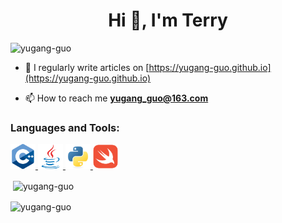 <h1 align="center">Hi 👋, I'm Terry</h1>
<p align="left"> <img src="https://komarev.com/ghpvc/?username=yugang-guo&label=Profile%20views&color=0e75b6&style=flat" alt="yugang-guo" /> </p>

- 📝 I regularly write articles on [https://yugang-guo.github.io](https://yugang-guo.github.io)

- 📫 How to reach me **yugang_guo@163.com**

<p align="left">
</p>

<h3 align="left">Languages and Tools:</h3>
<p align="left"> <a href="https://www.w3schools.com/cpp/" target="_blank" rel="noreferrer"> <img src="https://raw.githubusercontent.com/devicons/devicon/master/icons/cplusplus/cplusplus-original.svg" alt="cplusplus" width="40" height="40"/> </a> <a href="https://www.java.com" target="_blank" rel="noreferrer"> <img src="https://raw.githubusercontent.com/devicons/devicon/master/icons/java/java-original.svg" alt="java" width="40" height="40"/> </a> <a href="https://www.python.org" target="_blank" rel="noreferrer"> <img src="https://raw.githubusercontent.com/devicons/devicon/master/icons/python/python-original.svg" alt="python" width="40" height="40"/> </a> <a href="https://developer.apple.com/swift/" target="_blank" rel="noreferrer"> <img src="https://raw.githubusercontent.com/devicons/devicon/master/icons/swift/swift-original.svg" alt="swift" width="40" height="40"/> </a> </p>

<p>&nbsp;<img align="center" src="https://github-readme-stats.vercel.app/api?username=yugang-guo&show_icons=true&locale=en" alt="yugang-guo" /></p>

<p><img align="center" src="https://github-readme-streak-stats.herokuapp.com/?user=yugang-guo&" alt="yugang-guo" /></p>
